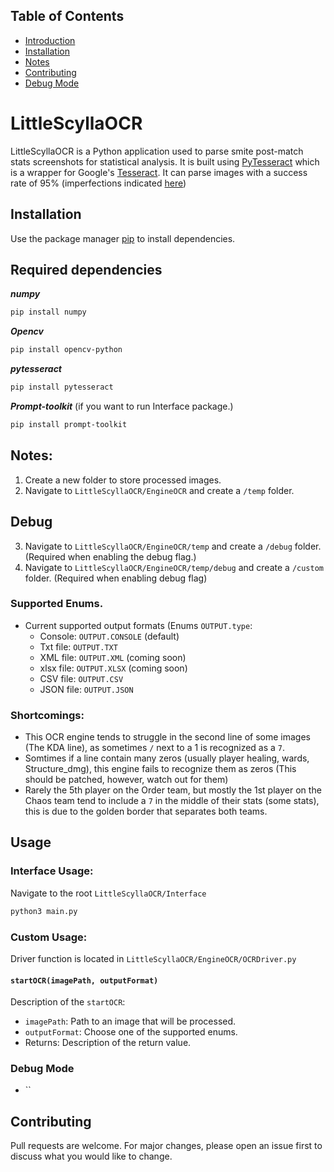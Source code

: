 ## Table of Contents
- [Introduction](#LittleScyllaOCR)
- [Installation](#Installation)
- [Notes](#Notes)
- [Contributing](#contributing)
- [Debug Mode](#Debug)

# LittleScyllaOCR
LittleScyllaOCR is a Python application used to parse smite post-match stats screenshots for statistical analysis. 
It is built using [PyTesseract](https://pypi.org/project/pytesseract/) which is a wrapper for Google's [Tesseract](https://en.wikipedia.org/wiki/Tesseract_(software)).
It can parse images with a success rate of 95% (imperfections indicated [here](#imperfections))


## Installation
Use the package manager [pip](https://pip.pypa.io/en/stable/) to install dependencies.


<a id="installation"></a>
## Required dependencies
**_numpy_**
```bash
pip install numpy
```
**_Opencv_**
```bash
pip install opencv-python
```
**_pytesseract_**
```bash
pip install pytesseract
```
**_Prompt-toolkit_** (if you want to run Interface package.)
```bash
pip install prompt-toolkit
```


## Notes:
1. Create a new folder to store processed images.
2. Navigate to  `LittleScyllaOCR/EngineOCR` and create a `/temp` folder.

## Debug
3. Navigate to `LittleScyllaOCR/EngineOCR/temp` and create a `/debug` folder. (Required when enabling the debug flag.)
4. Navigate to `LittleScyllaOCR/EngineOCR/temp/debug` and create a `/custom` folder. (Required when enabling debug flag)
### Supported Enums.
- Current supported output formats (Enums `OUTPUT.type`:
  - Console: `OUTPUT.CONSOLE` (default)
  - Txt file: `OUTPUT.TXT`
  - XML file: `OUTPUT.XML` (coming soon)
  - xlsx file: `OUTPUT.XLSX` (coming soon)
  - CSV file: `OUTPUT.CSV`
  - JSON file: `OUTPUT.JSON`

### Shortcomings:
  - This OCR engine tends to struggle in the second line of some images (The KDA line), as sometimes `/` next to a 1 is recognized as a `7`.
  - Somtimes if a line contain many zeros (usually player healing, wards, Structure_dmg), this engine fails to recognize them as zeros (This should be patched, however, watch out for them)
  - Rarely the 5th player on the Order team, but mostly the 1st player on the Chaos team tend to include a `7` in the middle of their stats (some stats), this is due to the golden border that separates both teams.

## Usage
### Interface Usage:
Navigate to the root `LittleScyllaOCR/Interface`
```bash
python3 main.py
```

### Custom Usage:
Driver function is located in `LittleScyllaOCR/EngineOCR/OCRDriver.py`
#### `startOCR(imagePath, outputFormat)`
Description of the `startOCR`:
- `imagePath`: Path to an image that will be processed.
- `outputFormat`: Choose one of the supported enums.
- Returns: Description of the return value.

### Debug Mode
- ``
## Contributing

Pull requests are welcome. For major changes, please open an issue first
to discuss what you would like to change.
